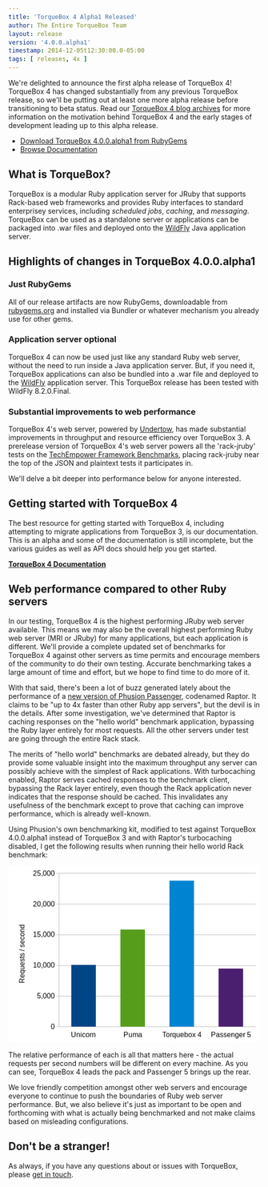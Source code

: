 ```yaml
---
title: 'TorqueBox 4 Alpha1 Released'
author: The Entire TorqueBox Team
layout: release
version: '4.0.0.alpha1'
timestamp: 2014-12-05t12:30:00.0-05:00
tags: [ releases, 4x ]
---
```


We're delighted to announce the first alpha release of TorqueBox 4!
TorqueBox 4 has changed substantially from any previous TorqueBox
release, so we'll be putting out at least one more alpha release
before transitioning to beta status. Read our [TorqueBox 4 blog
archives][tb4_posts] for more information on the motivation behind
TorqueBox 4 and the early stages of development leading up to this
alpha release.

* [Download TorqueBox 4.0.0.alpha1 from RubyGems][download]
* [Browse Documentation][docs]

## What is TorqueBox?

TorqueBox is a modular Ruby application server for JRuby that supports
Rack-based web frameworks and provides Ruby interfaces to standard
enterprisey services, including *scheduled jobs*, *caching*, and
*messaging*. TorqueBox can be used as a standalone server or
applications can be packaged into .war files and deployed onto the
[WildFly][] Java application server.

## Highlights of changes in TorqueBox 4.0.0.alpha1

### Just RubyGems

All of our release artifacts are now RubyGems, downloadable from
[rubygems.org][download] and installed via Bundler or whatever
mechanism you already use for other gems.

### Application server optional

TorqueBox 4 can now be used just like any standard Ruby web server,
without the need to run inside a Java application server. But, if you
need it, TorqueBox applications can also be bundled into a .war file
and deployed to the [WildFly][] application server. This TorqueBox
release has been tested with WildFly 8.2.0.Final.

### Substantial improvements to web performance

TorqueBox 4's web server, powered by [Undertow][undertow], has made
substantial improvements in throughput and resource efficiency over
TorqueBox 3. A prerelease version of TorqueBox 4's web server powers
all the 'rack-jruby' tests on the [TechEmpower Framework
Benchmarks][techempower], placing rack-jruby near the top of the JSON
and plaintext tests it participates in.

We'll delve a bit deeper into performance below for anyone interested.

## Getting started with TorqueBox 4

The best resource for getting started with TorqueBox 4, including
attempting to migrate applications from TorqueBox 3, is our
documentation. This is an alpha and some of the documentation is still
incomplete, but the various guides as well as API docs should help you
get started.

**[TorqueBox 4 Documentation][docs]**

<a name="performance"/>

## Web performance compared to other Ruby servers

In our testing, TorqueBox 4 is the highest performing JRuby web server
available. This means we may also be the overall highest performing
Ruby web server (MRI or JRuby) for many applications, but each
application is different. We'll provide a complete updated set of
benchmarks for TorqueBox 4 against other servers as time permits and
encourage members of the community to do their own testing. Accurate
benchmarking takes a large amount of time and effort, but we hope to
find time to do more of it.

With that said, there's been a lot of buzz generated lately about the
performance of a [new version of Phusion Passenger][raptor], codenamed
Raptor. It claims to be "up to 4x faster than other Ruby app servers",
but the devil is in the details. After some investigation, we've
determined that Raptor is caching responses on the "hello world"
benchmark application, bypassing the Ruby layer entirely for most
requests. All the other servers under test are going through the
entire Rack stack.

The merits of "hello world" benchmarks are debated already, but they
do provide some valuable insight into the maximum throughput any
server can possibly achieve with the simplest of Rack
applications. With turbocaching enabled, Raptor serves cached
responses to the benchmark client, bypassing the Rack layer entirely,
even though the Rack application never indicates that the response
should be cached. This invalidates any usefulness of the benchmark
except to prove that caching can improve performance, which is already
well-known.

Using Phusion's own benchmarking kit, modified to test against
TorqueBox 4.0.0.alpha1 instead of TorqueBox 3 and with Raptor's
turbocaching disabled, I get the following results when running their
hello world Rack benchmark:

<img src="/images/benchmarks/phusion_kit_hello_world.png"/>

The relative performance of each is all that matters here - the actual
requests per second numbers will be different on every machine. As you
can see, TorqueBox 4 leads the pack and Passenger 5 brings up the
rear.

We love friendly competition amongst other web servers and encourage
everyone to continue to push the boundaries of Ruby web server
performance. But, we also believe it's just as important to be open
and forthcoming with what is actually being benchmarked and not make
claims based on misleading configurations.

## Don't be a stranger!

As always, if you have any questions about or issues with TorqueBox, please [get in touch][community].

[download]:    http://rubygems.org/gems/torquebox/versions/4.0.0.alpha1-java
[docs]:        /documentation/4.0.0.alpha1/yardoc/
[community]:   /community/

[tb4_posts]:   /news/tags/4x/
[wildfly]:     http://wildfly.org/
[undertow]:    http://undertow.io/
[techempower]: http://www.techempower.com/benchmarks/#section=data-r9&hw=i7&test=json
[raptor]:      http://blog.phusion.nl/2014/11/25/introducing-phusion-passenger-5-beta-1-codename-raptor/
